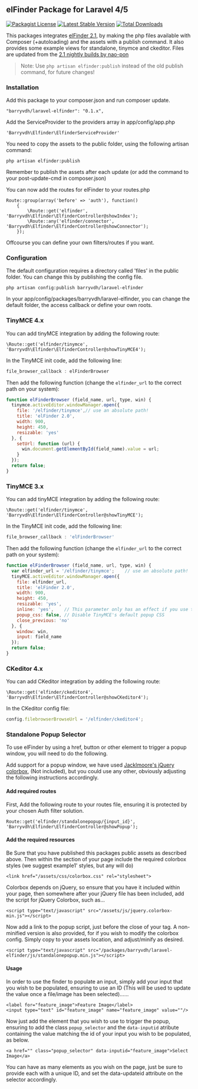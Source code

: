 ## elFinder Package for Laravel 4/5
[![Packagist License](https://poser.pugx.org/barryvdh/laravel-elfinder/license.png)](http://choosealicense.com/licenses/mit/)
[![Latest Stable Version](https://poser.pugx.org/barryvdh/laravel-elfinder/version.png)](https://packagist.org/packages/barryvdh/laravel-elfinder)
[![Total Downloads](https://poser.pugx.org/barryvdh/laravel-elfinder/d/total.png)](https://packagist.org/packages/barryvdh/laravel-elfinder)

This packages integrates [elFinder 2.1](https://github.com/Studio-42/elFinder/tree/2.1), 
by making the php files available with Composer (+autoloading) and the assets with a publish command. It also provides some example views for standalone, tinymce and ckeditor.
Files are updated from the [2.1 nightly builds by nao-pon]( https://github.com/nao-pon/elFinder-nightly) 

> Note: Use `php artisan elfinder:publish` instead of the old publish command, for future changes!

### Installation

Add this package to your composer.json and run composer update.
    
    "barryvdh/laravel-elfinder": "0.1.x",
    
Add the ServiceProvider to the providers array in app/config/app.php

    'Barryvdh\Elfinder\ElfinderServiceProvider'

You need to copy the assets to the public folder, using the following artisan command:

    php artisan elfinder:publish
	
Remember to publish the assets after each update (or add the command to your post-update-cmd in composer.json)

You can now add the routes for elFinder to your routes.php

    Route::group(array('before' => 'auth'), function()
        {
            \Route::get('elfinder', 'Barryvdh\Elfinder\ElfinderController@showIndex');
            \Route::any('elfinder/connector', 'Barryvdh\Elfinder\ElfinderController@showConnector');
        });

Offcourse you can define your own filters/routes if you want.

### Configuration

The default configuration requires a directory called 'files' in the public folder. You can change this by publishing the config file.

    php artisan config:publish barryvdh/laravel-elfinder

In your app/config/packages/barryvdh/laravel-elfinder, you can change the default folder, the access callback or define your own roots.

### TinyMCE 4.x

You can add tinyMCE integration by adding the following route:

    \Route::get('elfinder/tinymce', 'Barryvdh\Elfinder\ElfinderController@showTinyMCE4');

In the TinyMCE init code, add the following line:

```javascript
file_browser_callback : elFinderBrowser
```

Then add the following function (change the `elfinder_url` to the correct path on your system):

```javascript
function elFinderBrowser (field_name, url, type, win) {
  tinymce.activeEditor.windowManager.open({
    file: '/elfinder/tinymce',// use an absolute path!
    title: 'elFinder 2.0',
    width: 900,
    height: 450,
    resizable: 'yes'
  }, {
    setUrl: function (url) {
      win.document.getElementById(field_name).value = url;
    }
  });
  return false;
}
```
 
### TinyMCE 3.x

You can add tinyMCE integration by adding the following route:

    \Route::get('elfinder/tinymce', 'Barryvdh\Elfinder\ElfinderController@showTinyMCE');

In the TinyMCE init code, add the following line:

```javascript
file_browser_callback : 'elFinderBrowser'
```

Then add the following function (change the `elfinder_url` to the correct path on your system):

```javascript
function elFinderBrowser (field_name, url, type, win) {
  var elfinder_url = '/elfinder/tinymce';    // use an absolute path!
  tinyMCE.activeEditor.windowManager.open({
    file: elfinder_url,
    title: 'elFinder 2.0',
    width: 900,
    height: 450,
    resizable: 'yes',
    inline: 'yes',    // This parameter only has an effect if you use the inlinepopups plugin!
    popup_css: false, // Disable TinyMCE's default popup CSS
    close_previous: 'no'
  }, {
    window: win,
    input: field_name
  });
  return false;
}
```

### CKeditor 4.x

You can add CKeditor integration by adding the following route:

    \Route::get('elfinder/ckeditor4', 'Barryvdh\Elfinder\ElfinderController@showCKeditor4');

In the CKeditor config file:

```javascript
config.filebrowserBrowseUrl = '/elfinder/ckeditor4';
```

### Standalone Popup Selector

To use elFinder by using a href, button or other element to trigger a popup window, you will need to do the following.

Add support for a popup window, we have used [Jacklmoore's jQuery colorbox](http://www.jacklmoore.com/colorbox/), (Not included), but you could use any other, obviously adjusting the following instructions accordingly.

#### Add required routes

First, Add the following route to your routes file, ensuring it is protected by your chosen Auth filter solution.

```Route::get('elfinder/standalonepopup/{input_id}', 'Barryvdh\Elfinder\ElfinderController@showPopup');```

#### Add the required resources

Be Sure that you have published this packages public assets as described above. Then within the <head> section of your page include the required colorbox styles (we suggest example1' styles, but any will do)

```<link href="/assets/css/colorbox.css" rel="stylesheet">```

Colorbox depends on jQuery, so ensure that you have it included within your page, then somewhere after your jQuery file has been included, add the script for jQuery Colorbox, such as...

```<script type="text/javascript" src="/assets/js/jquery.colorbox-min.js"></script>```

Now add a link to the popup script, just before the close of your <body> tag. A non-minified version is also provided, for if you wish to modify the colorbox config. Simply copy to your assets location, and adjust/minify as desired.

```<script type="text/javascript" src="/packages/barryvdh/laravel-elfinder/js/standalonepopup.min.js"></script>```

#### Usage

In order to use the finder to populate an input, simply add your input that you wish to be populated, ensuring to use an ID (This will be used to update the value once a file/image has been selected)......

    <label for="feature_image">Feature Image</label>
    <input type="text" id="feature_image" name="feature_image" value=""/>

Now just add the element that you wish to use to trigger the popup, ensuring to add the class ```popup_selector``` and the ```data-inputid``` atribute containing the value matching the id of your input you wish to be populated, as below.

    <a href="" class="popup_selector" data-inputid="feature_image">Select Image</a>

You can have as many elements as you wish on the page, just be sure to provide each with a unique ID, and set the data-updateid attribute on the selector accordingly.
